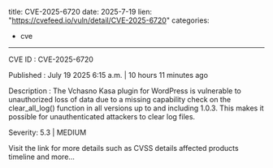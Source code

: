  
title: CVE-2025-6720
date: 2025-7-19
lien: "https://cvefeed.io/vuln/detail/CVE-2025-6720"
categories:
  - cve
---

CVE ID : CVE-2025-6720

Published :  July 19
2025
6:15 a.m. | 10 hours
11 minutes ago

Description : The Vchasno Kasa plugin for WordPress is vulnerable to unauthorized loss of data due to a missing capability check on the clear_all_log() function in all versions up to
and including
1.0.3. This makes it possible for unauthenticated attackers to clear log files.

Severity: 5.3 | MEDIUM

Visit the link for more details
such as CVSS details
affected products
timeline
and more...
